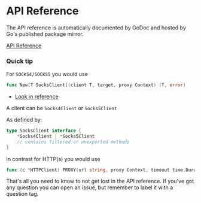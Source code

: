 # API Reference

The API reference is automatically documented by GoDoc and hosted by Go's published package mirror.

[API Reference](https://pkg.go.dev/github.com/Z3NTL3/proxifier)

### Quick tip

For ``SOCKS4/SOCKS5`` you would use
```go
func New[T SocksClient](client T, target, proxy Context) (T, error)
```
- [Look in reference](https://pkg.go.dev/github.com/Z3NTL3/proxifier#New)

A client can be ```Socks4Client``` or ``Socks5Client``

As defined by:
```go
type SocksClient interface {
	*Socks4Client | *Socks5Client
	// contains filtered or unexported methods
}
```

In contrast for HTTP(s) you would use
```go
func (c *HTTPClient) PROXY(url string, proxy Context, timeout time.Duration) (conn Conn, err error)
```

That's all you need to know to not get lost in the API reference. If you've got any question you can open an issue, but remember to label it with a question tag.